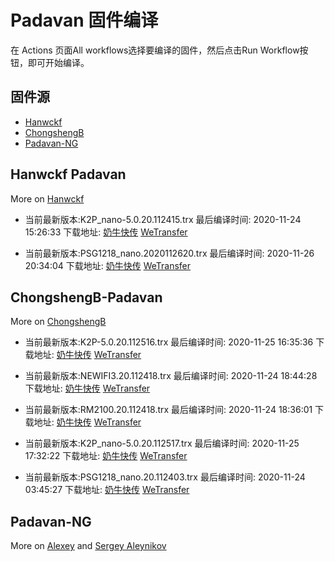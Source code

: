 # Padavan 固件编译
在 Actions 页面All workflows选择要编译的固件，然后点击Run Workflow按钮，即可开始编译。
## 固件源

- [Hanwckf](#Hanwckf-Padavan)
- [ChongshengB](#ChongshengB-Padavan)
- [Padavan-NG](#Padavan-NG)

## Hanwckf Padavan
More on [Hanwckf](https://github.com/hanwckf/rt-n56u/)

* 当前最新版本:K2P_nano-5.0.20.112415.trx  最后编译时间: 2020-11-24 15:26:33  下载地址: [奶牛快传](https://cowtransfer.com/s/7c9face2128e47)  [WeTransfer](https://we.tl/t-oagNEZNBFQ)

* 当前最新版本:PSG1218_nano.2020112620.trx  最后编译时间: 2020-11-26 20:34:04  下载地址: [奶牛快传](https://cowtransfer.com/s/6060a0d870e84a)  [WeTransfer](https://we.tl/t-TEzIe2xbdu)


















## ChongshengB-Padavan
More on [ChongshengB](https://github.com/chongshengB/rt-n56u)



* 当前最新版本:K2P-5.0.20.112516.trx  最后编译时间: 2020-11-25 16:35:36  下载地址: [奶牛快传](https://cowtransfer.com/s/ccbbac9666d945)  [WeTransfer](https://we.tl/t-5bfJ76o0ah)

* 当前最新版本:NEWIFI3.20.112418.trx  最后编译时间: 2020-11-24 18:44:28  下载地址: [奶牛快传](https://cowtransfer.com/s/4baf2db37fe44a)  [WeTransfer](https://we.tl/t-Lz4Yvp2YAA)

* 当前最新版本:RM2100.20.112418.trx  最后编译时间: 2020-11-24 18:36:01  下载地址: [奶牛快传](https://cowtransfer.com/s/54052705e91f4c)  [WeTransfer](https://we.tl/t-G7GNH1xcvs)

* 当前最新版本:K2P_nano-5.0.20.112517.trx  最后编译时间: 2020-11-25 17:32:22  下载地址: [奶牛快传](https://cowtransfer.com/s/4c9b5eec138d45)  [WeTransfer](https://we.tl/t-FQvyJVhfQP)

* 当前最新版本:PSG1218_nano.20.112403.trx  最后编译时间: 2020-11-24 03:45:27  下载地址: [奶牛快传]()  [WeTransfer](https://we.tl/t-QEMlhUqVqy)













## Padavan-NG
More on [Alexey](https://gitlab.com/dm38/padavan-ng) and [Sergey Aleynikov](https://github.com/dur-randir/padavan-ng)
